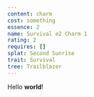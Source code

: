 ```yaml
---
content: charm
cost: something
essence: 2
name: Survival e2 Charm 1
rating: 2
requires: []
splat: Second Sunrise
trait: Survival
tree: Trailblazer
---
```


Hello **world**!
